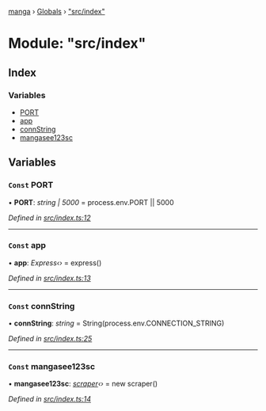 [manga](../README.md) › [Globals](../globals.md) › ["src/index"](_src_index_.md)

# Module: "src/index"

## Index

### Variables

* [PORT](_src_index_.md#const-port)
* [app](_src_index_.md#const-app)
* [connString](_src_index_.md#const-connstring)
* [mangasee123sc](_src_index_.md#const-mangasee123sc)

## Variables

### `Const` PORT

• **PORT**: *string | 5000* = process.env.PORT || 5000

*Defined in [src/index.ts:12](https://github.com/tushar1210/manga-node/blob/ee68806/src/index.ts#L12)*

___

### `Const` app

• **app**: *Express‹›* = express()

*Defined in [src/index.ts:13](https://github.com/tushar1210/manga-node/blob/ee68806/src/index.ts#L13)*

___

### `Const` connString

• **connString**: *string* = String(process.env.CONNECTION_STRING)

*Defined in [src/index.ts:25](https://github.com/tushar1210/manga-node/blob/ee68806/src/index.ts#L25)*

___

### `Const` mangasee123sc

• **mangasee123sc**: *[scraper](../classes/_src_scrapper_mangasee123_.scraper.md)‹›* = new scraper()

*Defined in [src/index.ts:14](https://github.com/tushar1210/manga-node/blob/ee68806/src/index.ts#L14)*

